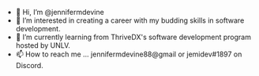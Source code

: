 - 👋 Hi, I’m @jennifermdevine
- 👀 I’m interested in creating a career with my budding skills in software development.
- 🌱 I’m currently learning from ThriveDX's software development program hosted by UNLV.
- 📫 How to reach me ... jennifermdevine88@gmail or jemidev#1897 on Discord.

<!---
jennifermdevine/jennifermdevine is a ✨ special ✨ repository because its `README.md` (this file) appears on your GitHub profile.
You can click the Preview link to take a look at your changes.
--->
